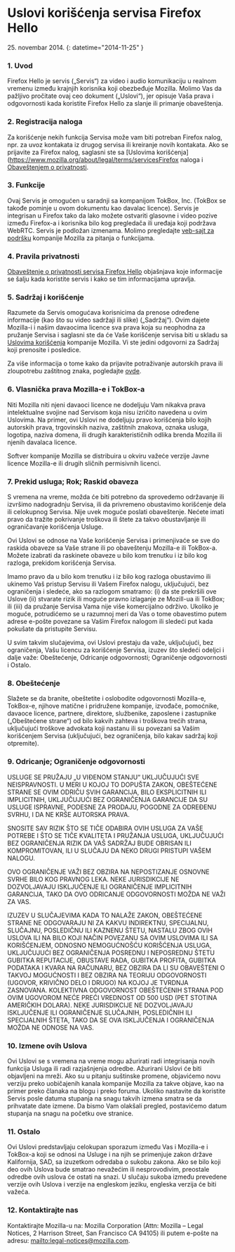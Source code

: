 # Uslovi korišćenja servisa Firefox Hello

25\. novembar 2014\.
{: datetime="2014-11-25" }

### 1. Uvod 

Firefox Hello je servis („Servis“) za video i audio komunikaciju u realnom vremenu između krajnjih korisnika koji obezbeđuje Mozilla. Molimo Vas da pažljivo pročitate ovaj ceo dokument („Uslovi“), jer opisuje Vaša prava i odgovornosti kada koristite Firefox Hello za slanje ili primanje obaveštenja.

### 2. Registracija naloga

Za korišćenje nekih funkcija Servisa može vam biti potreban Firefox nalog, npr. za uvoz kontakata iz drugog servisa ili kreiranje novih kontakata. Ako se prijavite za Firefox nalog, saglasni ste sa [Uslovima korišćenja](https://www.mozilla.org/about/legal/terms/servicesFirefox naloga i [Obaveštenjem o privatnosti](https://www.mozilla.org/privacy/firefox-cloud).

### 3. Funkcije

Ovaj Servis je omogućen u saradnji sa kompanijom TokBox, Inc. (TokBox se takođe pominje u ovom dokumentu kao davalac licence). Servis je integrisan u Firefox tako da lako možete ostvariti glasovne i video pozive između Firefox-a i korisnika bilo kog pregledača ili uređaja koji podržava WebRTC. Servis je podložan izmenama. Molimo pregledajte [veb-sajt za podršku](https://support.mozilla.org/sr-Cyrl/products/firefox) kompanije Mozilla za pitanja o funkcijama.

### 4. Pravila privatnosti

[Obaveštenje o privatnosti servisa Firefox Hello](https://www.mozilla.org/sr/privacy/) objašnjava koje informacije se šalju kada koristite servis i kako se tim informacijama upravlja.

### 5. Sadržaj i korišćenje

Razumete da Servis omogućava korisnicima da prenose određene informacije (kao što su video sadržaji ili slike) („Sadržaj“). Ovim dajete Mozilla-i i našim davaocima licence sva prava koja su neophodna za pružanje Servisa i saglasni ste da će Vaše korišćenje servisa biti u skladu sa [Uslovima korišćenja](https://www.mozilla.org/about/legal/acceptable-use) kompanije Mozilla. Vi ste jedini odgovorni za Sadržaj koji prenosite i posledice. 

Za više informacija o tome kako da prijavite potraživanje autorskih prava ili zloupotrebu zaštitnog znaka, pogledajte [ovde](https://www.mozilla.org/about/legal/report-abuse/).

### 6. Vlasnička prava Mozilla-e i TokBox-a

Niti Mozilla niti njeni davaoci licence ne dodeljuju Vam nikakva prava intelektualne svojine nad Servisom koja nisu izričito navedena u ovim Uslovima. Na primer, ovi Uslovi ne dodeljuju pravo korišćenja bilo kojih autorskih prava, trgovinskih naziva, zaštitnih znakova, oznaka usluga, logotipa, naziva domena, ili drugih karakterističnih odlika brenda Mozilla ili njenih davalaca licence.

Softver kompanije Mozilla se distribuira u okviru važeće verzije Javne licence Mozilla-e ili drugih sličnih permisivnih licenci.

### 7. Prekid usluga; Rok; Raskid obaveza

S vremena na vreme, možda će biti potrebno da sprovedemo održavanje ili izvršimo nadogradnju Servisa, ili da privremeno obustavimo korišćenje dela ili celokupnog Servisa. Nije uvek moguće poslati obaveštenje. Nećete imati pravo da tražite pokrivanje troškova ili štete za takvo obustavljanje ili ograničavanje korišćenja Usluge.

Ovi Uslovi se odnose na Vaše korišćenje Servisa i primenjivaće se sve do raskida obaveze sa Vaše strane ili po obaveštenju Mozilla-e ili TokBox-a. Možete izabrati da raskinete obaveze u bilo kom trenutku i iz bilo kog razloga, prekidom korišćenja Servisa.

Imamo pravo da u bilo kom trenutku i iz bilo kog razloga obustavimo ili ukinemo Vaš pristup Servisu ili Vašem Firefox nalogu, uključujući, bez ograničenja i sledeće, ako sa razlogom smatramo: (i) da ste prekršili ove Uslove (ii) stvarate rizik ili moguće pravno izlaganje ze Mozill-ua ili TokBox; ili (iii) da pružanje Servisa Vama nije više komercijalno održivo. Ukoliko je moguće, potrudićemo se u razumnoj meri da Vas o tome obavestimo putem adrese e-pošte povezane sa Vašim Firefox nalogom ili sledeći put kada pokušate da pristupite Servisu.

U svim takvim slučajevima, ovi Uslovi prestaju da važe, uključujući, bez ograničenja, Vašu licencu za korišćenje Servisa, izuzev što sledeći odeljci i dalje važe: Obeštećenje, Odricanje odgovornosti; Ograničenje odgovornosti i Ostalo.

### 8. Obeštećenje

Slažete se da branite, obeštetite i oslobodite odgovornosti Mozilla-e, TokBox-e, njihove matične i pridružene kompanije, izvođače, pomoćnike, davaoce licence, partnere, direktore, službenike, zaposlene i zastupnike („Obeštećene strane“) od bilo kakvih zahteva i troškova trećih strana, uključujući troškove advokata koji nastanu ili su povezani sa Vašim korišćenjem Servisa (uključujući, bez ograničenja, bilo kakav sadržaj koji otpremite).

### 9. Odricanje; Ograničenje odgovornosti

USLUGE SE PRUŽAJU „U VIĐENOM STANJU“ UKLJUČUJUĆI SVE NEISPRAVNOSTI. U MERI U KOJOJ TO DOPUŠTA ZAKON, OBEŠTEĆENE STRANE SE OVIM ODRIČU SVIH GARANCIJA, BILO EKSPLICITNIH ILI IMPLICITNIH, UKLJUČUJUĆI BEZ OGRANIČENJA GARANCIJE DA SU USLUGE ISPRAVNE, PODESNE ZA PRODAJU, POGODNE ZA ODREĐENU SVRHU, I DA NE KRŠE AUTORSKA PRAVA.

SNOSITE SAV RIZIK ŠTO SE TIČE ODABIRA OVIH USLUGA ZA VAŠE POTREBE I ŠTO SE TIČE KVALITETA I PRUŽANJA USLUGA, UKLJUČUJUĆI BEZ OGRANIČENJA RIZIK DA VAŠ SADRŽAJ BUDE OBRISAN ILI KOMPROMITOVAN, ILI U SLUČAJU DA NEKO DRUGI PRISTUPI VAŠEM NALOGU.

OVO OGRANIČENJE VAŽI BEZ OBZIRA NA NEPOSTIZANJE OSNOVNE SVRHE BILO KOG PRAVNOG LEKA. NEKE JURISDIKCIJE NE DOZVOLJAVAJU ISKLJUČENJE ILI OGRANIČENJE IMPLICITNIH GARANCIJA, TAKO DA OVO ODRICANJE ODGOVORNOSTI MOŽDA NE VAŽI ZA VAS.

IZUZEV U SLUČAJEVIMA KADA TO NALAŽE ZAKON, OBEŠTEĆENE STRANE NE ODGOVARAJU NI ZA KAKVU INDIREKTNU, SPECIJALNU, SLUČAJNU, POSLEDIČNU ILI KAZNENU ŠTETU, NASTALU ZBOG OVIH USLOVA ILI NA BILO KOJI NAČIN POVEZANU SA OVIM USLOVIMA ILI SA KORIŠĆENJEM, ODNOSNO NEMOGUĆNOŠĆU KORIŠĆENJA USLUGA, UKLJUČUJUĆI BEZ OGRANIČENJA POSREDNU I NEPOSREDNU ŠTETU GUBITKA REPUTACIJE, OBUSTAVE RADA, GUBITKA PROFITA, GUBITKA PODATAKA I KVARA NA RAČUNARU, BEZ OBZIRA DA LI SU OBAVEŠTENI O TAKVOJ MOGUĆNOSTI I BEZ OBZIRA NA TEORIJU ODGOVORNOSTI (UGOVOR, KRIVIČNO DELO I DRUGO) NA KOJOJ JE TVRDNJA ZASNOVANA. KOLEKTIVNA ODGOVORNOST OBEŠTEĆENIH STRANA POD OVIM UGOVOROM NEĆE PREĆI VREDNOST OD 500 USD (PET STOTINA AMERIČKIH DOLARA). NEKE JURISDIKCIJE NE DOZVOLJAVAJU ISKLJUČENJE ILI OGRANIČENJE SLUČAJNIH, POSLEDIČNIH ILI SPECIJALNIH ŠTETA, TAKO DA SE OVA ISKLJUČENJA I OGRANIČENJA MOŽDA NE ODNOSE NA VAS.

### 10. Izmene ovih Uslova

Ovi Uslovi se s vremena na vreme mogu ažurirati radi integrisanja novih funkcija Usluga ili radi razjašnjenja odredbe. Ažurirani Uslovi će biti objavljeni na mreži. Ako su u pitanju suštinske promene, objavićemo novu verziju preko uobičajenih kanala kompanije Mozilla za takve objave, kao na primer preko članaka na blogu i preko foruma. Ukoliko nastavite da koristite Servis posle datuma stupanja na snagu takvih izmena smatra se da prihvatate date izmene. Da bismo Vam olakšali pregled, postavićemo datum stupanja na snagu na početku ove stranice.

### 11. Ostalo

Ovi Uslovi predstavljaju celokupan sporazum između Vas i Mozilla-e i TokBox-a koji se odnosi na Usluge i na njih se primenjuje zakon države Kalifornija, SAD, sa izuzetkom odredaba o sukobu zakona. Ako se bilo koji deo ovih Uslova bude smatrao nevažećim ili nesprovodivim, preostale odredbe ovih uslova će ostati na snazi. U slučaju sukoba između prevedene verzije ovih Uslova i verzije na engleskom jeziku, engleska verzija će biti važeća.

### 12. Kontaktirajte nas

Kontaktirajte Mozilla-u na: Mozilla Corporation (Attn: Mozilla – Legal Notices, 2 Harrison Street, San Francisco CA 94105) ili putem e-pošte na adresu: <mailto:legal-notices@mozilla.com>.
